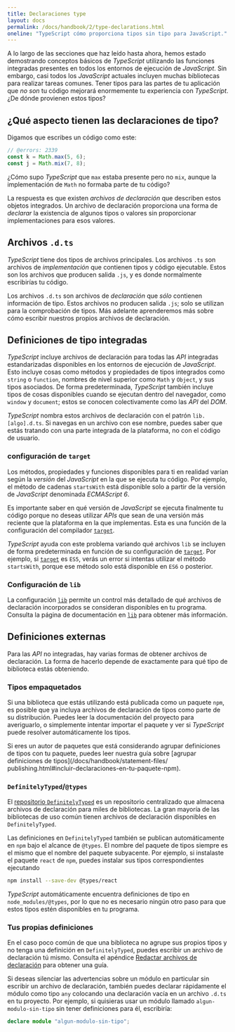 ```yaml
---
title: Declaraciones type
layout: docs
permalink: /docs/handbook/2/type-declarations.html
oneline: "TypeScript cómo proporciona tipos sin tipo para JavaScript."
---
```


A lo largo de las secciones que haz leído hasta ahora, hemos estado demostrando conceptos básicos de *TypeScript* utilizando las funciones integradas presentes en todos los entornos de ejecución de *JavaScript*.
Sin embargo, casi todos los *JavaScript* actuales incluyen muchas bibliotecas para realizar tareas comunes.
Tener tipos para las partes de tu aplicación que *no son* tu código mejorará enormemente tu experiencia con *TypeScript*.
¿De dónde provienen estos tipos?

## ¿Qué aspecto tienen las declaraciones de tipo?

Digamos que escribes un código como este:

```ts twoslash
// @errors: 2339
const k = Math.max(5, 6);
const j = Math.mix(7, 8);
```

¿Cómo supo *TypeScript* que `max` estaba presente pero no `mix`, aunque la implementación de `Math` no formaba parte de tu código?

La respuesta es que existen *archivos de declaración* que describen estos objetos integrados.
Un archivo de declaración proporciona una forma de *declarar* la existencia de algunos tipos o valores sin proporcionar implementaciones para esos valores.

## Archivos `.d.ts`

*TypeScript* tiene dos tipos de archivos principales.
Los archivos `.ts` son archivos de *implementación* que contienen tipos y código ejecutable.
Estos son los archivos que producen salida `.js`, y es donde normalmente escribirías tu código.

Los archivos `.d.ts` son archivos de *declaración* que *sólo* contienen información de tipo.
Estos archivos no producen salida `.js`; solo se utilizan para la comprobación de tipos.
Más adelante aprenderemos más sobre cómo escribir nuestros propios archivos de declaración.

## Definiciones de tipo integradas

*TypeScript* incluye archivos de declaración para todas las *API* integradas estandarizadas disponibles en los entornos de ejecución de *JavaScript*.
Esto incluye cosas como métodos y propiedades de tipos integrados como `string` o `function`, nombres de nivel superior como `Math` y `Object`, y sus tipos asociados.
De forma predeterminada, *TypeScript* también incluye tipos de cosas disponibles cuando se ejecutan dentro del navegador, como `window` y `document`; estos se conocen colectivamente como las *API* del *DOM*.

*TypeScript* nombra estos archivos de declaración con el patrón `lib.[algo].d.ts`.
Si navegas en un archivo con ese nombre, puedes saber que estás tratando con una parte integrada de la plataforma, no con el código de usuario.

### configuración de `target`

Los métodos, propiedades y funciones disponibles para ti en realidad varían según la *versión* del *JavaScript* en la que se ejecuta tu código.
Por ejemplo, el método de cadenas `startsWith` está disponible solo a partir de la versión de *JavaScript* denominada *ECMAScript 6*.

Es importante saber en qué versión de *JavaScript* se ejecuta finalmente tu código porque no deseas utilizar *APIs* que sean de una versión más reciente que la plataforma en la que implementas.
Esta es una función de la configuración del compilador [`target`](/tsconfig#target).

*TypeScript* ayuda con este problema variando qué archivos `lib` se incluyen de forma predeterminada en función de su configuración de [`target`](/tsconfig#target).
Por ejemplo, si [`target`](/tsconfig#target) es `ES5`, verás un error si intentas utilizar el método `startsWith`, porque ese método solo está disponible en `ES6` o posterior.

### Configuración de `lib`

La configuración [`lib`](/tsconfig#lib) permite un control más detallado de qué archivos de declaración incorporados se consideran disponibles en tu programa.
Consulta la página de documentación en [`lib`](/tsconfig#lib) para obtener más información.

## Definiciones externas

Para las *API* no integradas, hay varias formas de obtener archivos de declaración.
La forma de hacerlo depende de exactamente para qué tipo de biblioteca estás obteniendo.

### Tipos empaquetados

Si una biblioteca que estás utilizando está publicada como un paquete `npm`, es posible que ya incluya archivos de declaración de tipos como parte de su distribución.
Puedes leer la documentación del proyecto para averiguarlo, o simplemente intentar importar el paquete y ver si *TypeScript* puede resolver automáticamente los tipos.

Si eres un autor de paquetes que está considerando agrupar definiciones de tipos con tu paquete, puedes leer nuestra guía sobre [agrupar definiciones de tipos](/docs/handbook/statement-files/ publishing.html#incluir-declaraciones-en-tu-paquete-npm).

### `DefinitelyTyped`/`@types`

El [repositorio `DefinitelyTyped`](https://github.com/DefinitelyTyped/DefinitelyTyped/) es un repositorio centralizado que almacena archivos de declaración para miles de bibliotecas.
La gran mayoría de las bibliotecas de uso común tienen archivos de declaración disponibles en `DefinitelyTyped`.

Las definiciones en `DefinitelyTyped` también se publican automáticamente en `npm` bajo el alcance de `@types`.
El nombre del paquete de tipos siempre es el mismo que el nombre del paquete subyacente.
Por ejemplo, si instalaste el paquete `react` de `npm`, puedes instalar sus tipos correspondientes ejecutando

```sh
npm install --save-dev @types/react
```

*TypeScript* automáticamente encuentra definiciones de tipo en `node_modules/@types`, por lo que no es necesario ningún otro paso para que estos tipos estén disponibles en tu programa.

### Tus propias definiciones

En el caso poco común de que una biblioteca no agrupe sus propios tipos y no tenga una definición en `DefinitelyTyped`, puedes escribir un archivo de declaración tú mismo.
Consulta el apéndice [Redactar archivos de declaración](/docs/handbook/Declaration-files/Introduction.html) para obtener una guía.

Si deseas silenciar las advertencias sobre un módulo en particular sin escribir un archivo de declaración, también puedes declarar rápidamente el módulo como tipo `any` colocando una declaración vacía en un archivo `.d.ts` en tu proyecto.
Por ejemplo, si quisieras usar un módulo llamado `algun-modulo-sin-tipo` sin tener definiciones para él, escribiría:

```ts twoslash
declare module "algun-modulo-sin-tipo";
```
